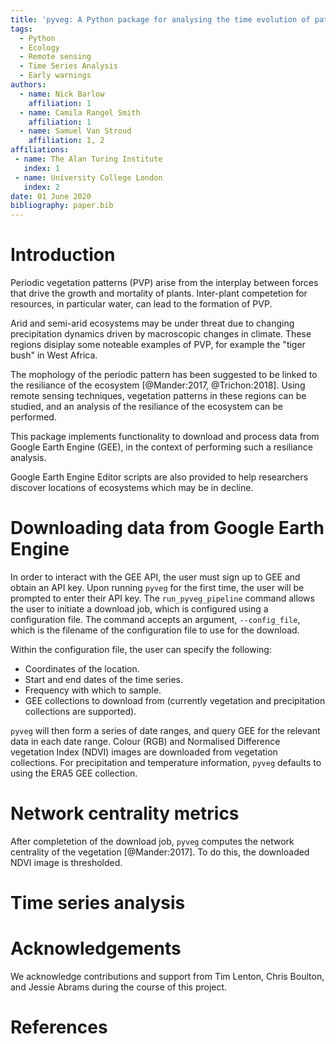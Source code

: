 ```yaml
---
title: 'pyveg: A Python package for analysing the time evolution of patterned vegetation using Google Earth Engine'
tags:
  - Python
  - Ecology
  - Remote sensing
  - Time Series Analysis
  - Early warnings 
authors:
  - name: Nick Barlow
    affiliation: 1
  - name: Camila Rangel Smith
    affiliation: 1
  - name: Samuel Van Stroud
    affiliation: 1, 2
affiliations:
 - name: The Alan Turing Institute
   index: 1
 - name: University College London
   index: 2
date: 01 June 2020
bibliography: paper.bib
---
```


# Introduction

Periodic vegetation patterns (PVP) arise from the interplay between 
forces that drive the growth and mortality of plants. Inter-plant 
competetion for resources, in particular water, can lead to the 
formation of PVP.

Arid and semi-arid ecosystems may be under threat due to changing
precipitation dynamics driven by macroscopic changes in climate. These
regions disiplay some noteable examples of PVP, for example the "tiger
bush" in West Africa.

The mophology of the periodic pattern has been suggested to be 
linked to the resiliance of the ecosystem [@Mander:2017, @Trichon:2018]. 
Using remote sensing techniques,  vegetation patterns in these regions 
can be studied, and an analysis of the resiliance of the ecosystem can 
be performed.

This package implements functionality to download and process data
from Google Earth Engine (GEE), in the context of performing such a 
resiliance analysis.

Google Earth Engine Editor scripts are also provided to help 
researchers discover locations of ecosystems which may be in
decline.


# Downloading data from Google Earth Engine

In order to interact with the GEE API, the user must sign up to GEE 
and obtain an API key. Upon running `pyveg` for the first time, the 
user will be prompted to enter their API key. The `run_pyveg_pipeline`
command allows the user to initiate a download job, which is configured
using a configuration file. The command accepts an argument, `--config_file`, 
which is the filename of the configuration file to use for the download.

Within the configuration file, the user can specify the following:
- Coordinates of the location.
- Start and end dates of the time series.
- Frequency with which to sample.
- GEE collections to download from (currently vegetation and precipitation
  collections are supported).

`pyveg` will then form a series of date ranges, and query GEE for the relevant
data in each date range. Colour (RGB) and Normalised Difference vegetation
Index (NDVI) images are downloaded from vegetation collections. For precipitation
and temperature information, `pyveg` defaults to using the ERA5 GEE collection.


# Network centrality metrics

After completetion of the download job, `pyveg` computes the network centrality 
of the vegetation [@Mander:2017]. To do this, the downloaded NDVI image is thresholded.


# Time series analysis 


# Acknowledgements

We acknowledge contributions and support from Tim Lenton, Chris Boulton, 
and Jessie Abrams during the course of this project.

# References